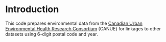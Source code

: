 # Introduction
This code prepares environmental data from the [Canadian Urban Environmental Health Research Consortium](https://canue.ca) (CANUE) for linkages to other datasets using 6-digit postal code and year.
